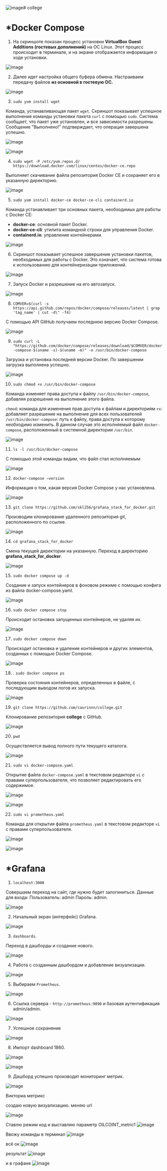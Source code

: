 ![image](https://github.com/user-attachments/assets/8351d7b1-80b6-4b44-b7da-22f0ec501636)# college

# ***Docker Compose**

1. На скриншоте показан процесс установки **VirtualBox Guest Additions (гостевых дополнений)** на ОС Linux. Этот процесс происходит в терминале, и на экране отображается информация о ходе установки.

![image](https://github.com/user-attachments/assets/17190e4a-1602-46b2-9545-cd686edbd61a)

2. Далее идет настройка общего буфера обмена. Настраиваем передачу файлов **из основной в гостевую ОС.**

![image](https://github.com/user-attachments/assets/42e41946-3353-48c8-8b83-a0c2555721f2)

3. `sudo yum install wget`

Команда, устанавливающая пакет `wget`.
Скриншот показывает успешное выполнение команды установки пакета `curl` с помощью `sudo`. Система сообщает, что пакет уже установлен, и все зависимости разрешены. Сообщение "Выполнено!" подтверждает, что операция завершена успешно.

![image](https://github.com/user-attachments/assets/017bd979-3abd-48e0-a34d-6b8e80565b7c)

![image](https://github.com/user-attachments/assets/765f5599-c4b6-4d5d-b318-8385d8b96e7c)

4. `sudo wget -P /etc/yum.repos.d/ https://download.docker.com/linux/centos/docker-ce.repo`

Выполняет скачивание файла репозитория Docker CE и сохраняет его в указанную директорию.

![image](https://github.com/user-attachments/assets/011675f1-397e-4120-b6e2-b85e626efd8a)

5. `sudo yum install docker-ce docker-ce-cli containerd.io`

Команда устанавливает три основных пакета, необходимых для работы с Docker CE:
- **docker-ce**: основной пакет Docker.
- **docker-ce-cli**: утилита командной строки для управления Docker.
- **containerd.io**: управление контейнерами.

![image](https://github.com/user-attachments/assets/36097e53-6e1e-495b-b8de-b97ae6e7089f)

6. Скриншот показывает успешное завершение установки пакетов, необходимых для работы с Docker. Это означает, что система готова к использованию для контейнеризации приложений.

![image](https://github.com/user-attachments/assets/42907141-144b-4b10-ab06-80728442a826)

7. Запуск Docker и разрешение на его автозапуск.

![image](https://github.com/user-attachments/assets/1f9b55b4-315e-471f-b3ca-1c133a22989d)

8. `COMVER=$(curl -s https://api.github.com/repos/docker/compose/releases/latest | grep 'tag_name' | cut -d\" -f4)`

С помощью API GitHub получаем последнюю версию Docker Compose.

![image](https://github.com/user-attachments/assets/8704fe5e-2904-464b-8033-de1259cacfc6)

9. `sudo curl -L "https://github.com/docker/compose/releases/download/$COMVER/docker-compose-$(uname -s)-$(uname -m)" -o /usr/bin/docker-compose`
   
Загрузка и установка последней версии Docker. По завершении загрузка выполнена успешно.

![image](https://github.com/user-attachments/assets/f7b00cef-9f27-4760-ad4a-8587d518395c)

10. `sudo chmod +x /usr/bin/docker-compose`

Команда изменяет права доступа к файлу `/usr/bin/docker-compose`, добавляя разрешение на выполнение этого файла. 

`chmod`: команда для изменения прав доступа к файлам и директориям
`+x`: добавляет разрешение на выполнение для всех пользователей 
`/usr/bin/docker-compose`: путь к файлу, права доступа к которому необходимо изменить. В данном случае это исполняемый файл `docker-compose`, расположенный в системной директории `/usr/bin`.

![image](https://github.com/user-attachments/assets/1b56ae8f-e6e5-4b26-a5ff-349417979b6a)

11. `ls -l /usr/bin/docker-compose`

С помощью этой команды видим, что файл стал исполняемым

![image](https://github.com/user-attachments/assets/f8b6570e-0d23-42cd-a94d-a7c795a70007)

12. `docker-compose –version`

Информация о том, какая версия Docker Compose у нас установлена.

![image](https://github.com/user-attachments/assets/dd3f5d12-09f0-41c9-bc8d-5d37ebbe939e)

13.  `git clone https://github.com/skl256/grafana_stack_for_docker.git`

Производим клонирование удаленного репозитория git, расположенного по ссылке.

![image](https://github.com/user-attachments/assets/0f03777d-5fa0-4e90-b62c-a04b0de59f20)

14. `cd grafana_stack_for_docker`

Смена текущей директории на указанную. Переход в директорию **grafana_stack_for_docker**.

![image](https://github.com/user-attachments/assets/7ec8ad7e-7fbc-40dd-af06-980eabc27287)

15. `sudo docker compose up -d` 

Создание и запуск контейнеров в фоновом режиме с помощью конфига из файла docker-compose.yaml.

![image](https://github.com/user-attachments/assets/c172b614-4f27-4ff1-b3ed-a1c683132476)

16. `sudo docker compose stop` 

Происходит остановка запущенных контейнеров, не удаляя их.

![image](https://github.com/user-attachments/assets/3c2a9849-4b6c-475b-bbfe-aa2e6f1718dd)

17. `sudo docker compose down`

Происходит остановка и удаление контейнеров и других элементов, созданных с помощью Docker Compose.

![image](https://github.com/user-attachments/assets/5dedfa96-4f27-4c9b-b462-b6639fa44cf7)

18. . `sudo docker compose ps`

Проверка состояния контейнеров, определенных в файле, с последующим выводом логов их запуска.

![image](https://github.com/user-attachments/assets/52dc2892-e636-4f32-8146-03f3d348e91f)

19.  `git clone https://github.com/caurinnn/college.git `

Клонирование репозитория **college** с GitHub.

![image](https://github.com/user-attachments/assets/2833f940-1923-4937-8579-0b77699dcaad)

20. `pwd`

Осуществляется вывод полного пути текущего каталога.

![image](https://github.com/user-attachments/assets/82c65efc-7a63-4111-beaa-929c74be29f6)

21. `sudo vi docker-compose.yaml`

Открытие файла `docker-compose.yaml` в текстовом редакторе `vi` с правами суперпользователя, что позволяет редактировать его содержимое.

![image](https://github.com/user-attachments/assets/2b38bd5a-541b-4ad4-b8e6-17353a31b57c)

![image](https://github.com/user-attachments/assets/018d83d8-a32c-4e6c-9813-8972dd152194)

22. `sudo vi prometheus.yaml`

Команда для открытия файла `prometheus.yaml` в текстовом редакторе `vi` с правами суперпользователя.

![image](https://github.com/user-attachments/assets/85e195e7-a805-499b-a1e1-0e3f2a79cd2e)

![image](https://github.com/user-attachments/assets/3c5c53cf-40ee-4033-9ee7-fe1ba7a2eec7)

# ***Grafana**

1. `localhost:3000` 

Совершаем переход на сайт, где нужно будет залогиниться.
Данные для входа:
Пользователь: admin
Пароль: admin.

![image](https://github.com/user-attachments/assets/98a0d668-0039-4b29-9a49-b7274d0dea93)

2. Начальный экран (интерфейс) Grafana.

![image](https://github.com/user-attachments/assets/33449e36-c186-42f4-a596-5bf11a0a19fc)

3. `dashboards`.

Переход в дашборды и создание нового.

![image](https://github.com/user-attachments/assets/b3bdd46a-07c0-4047-9884-015116ffda53)

4. Работа с созданным дашбордом и добавление визуализации.

![image](https://github.com/user-attachments/assets/26d35c9a-36ac-4c77-ba67-514350d63116)

5. Выбираем `Prometheus`.

![image](https://github.com/user-attachments/assets/c2899d4a-636d-4afd-bb8d-7b9df9d954e5)

6. Ссылка сервера - `http://prometheus:9090` и базовая аутентификация admin/admin.

![image](https://github.com/user-attachments/assets/7da49f1d-17e5-48d3-97dc-b8f693f95740)

7. Успешное сохранение

![image](https://github.com/user-attachments/assets/19ff18df-d3e9-4b8e-9ed4-82fefcd0e2d7)

8. Импорт dashboard 1860.

![image](https://github.com/user-attachments/assets/01105b09-4498-4eac-9a7c-99e7a09e1fd6)

![image](https://github.com/user-attachments/assets/ee078758-be05-4e2a-a442-486bbe0756e2)

9. Дашборд успешно производит мониторинг метрик.

![image](https://github.com/user-attachments/assets/f00ba0e6-4571-4e43-9ecf-fa0736e34d81)

Викториа метрикс

создаю новую визуализацию. меняю url

![image](https://github.com/user-attachments/assets/1e8d8c28-f645-4556-8cb1-c0181fa4e343)

Ставлю режим код и выставляю параметр OILCOINT_metric1
![image](https://github.com/user-attachments/assets/c2613b77-19e3-4ffd-a94b-80f6ac44afd4)

Ввожу команды в терминал
![image](https://github.com/user-attachments/assets/5e76b25e-66ea-46ff-a02c-5c840dbd672a)

всё ок
![image](https://github.com/user-attachments/assets/fa7dfae6-aa76-4ee2-8a23-aec378249169)

результат
![image](https://github.com/user-attachments/assets/e0d38eec-05c0-427a-ad6d-28927b63c4aa)

и в графане
![image](https://github.com/user-attachments/assets/6edf6648-f3ee-4911-be8a-907fd854b214)
